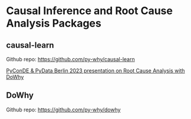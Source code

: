 # Causal Inference and Root Cause Analysis Packages 

## causal-learn

Github repo: https://github.com/py-why/causal-learn

[PyConDE & PyData Berlin 2023 presentation on Root Cause Analysis with DoWhy](https://youtu.be/icpHrbDlGaw)


## DoWhy

Github repo: https://github.com/py-why/dowhy
